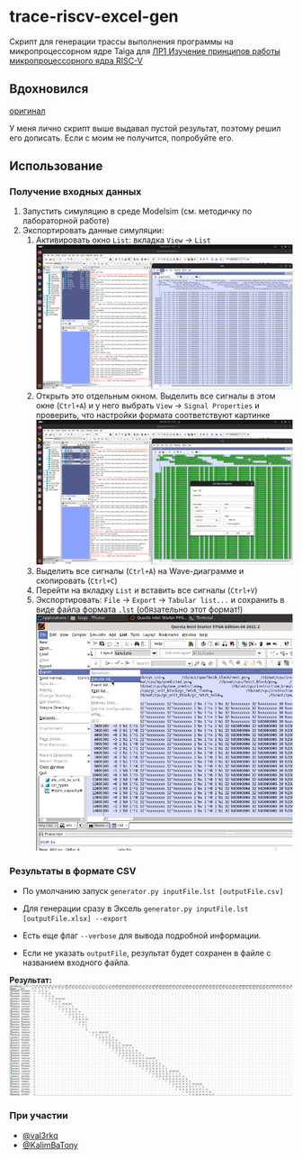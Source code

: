 # trace-riscv-excel-gen
Скрипт для генерации трассы выполнения программы на микропроцессорном ядре Taiga для [ЛР1 Изучение принципов работы микропроцессорного ядра RISC-V](https://gitlab.com/sibragimov/riscv-lab/-/blob/main/main.adoc) 

## Вдохновился
[оригинал](https://github.com/dakone22/riscv-lab-pipeline-generator/tree/master)

У меня лично скрипт выше выдавал пустой результат, поэтому решил его дописать. Если с моим не получится, попробуйте его.

## Использование

### Получение входных данных

1. Запустить симуляцию в среде Modelsim (см. методичку по лабораторной работе)
2. Экспортировать данные симуляции:
   1. Активировать окно `List`: вкладка `View` -> `List`
      ![list-tab-activate](img/step1.png)
   2. Открыть это отдельным окном. Выделить все сигналы в этом окне (`Ctrl+A`) и у него выбрать `View` -> `Signal Properties` и проверить, что настройки формата соответствуют картинке ![check-config-format](img/check-config-format.png) 
   3. Выделить все сигналы (`Ctrl+A`) на Wave-диаграмме и скопировать (`Ctrl+C`)
   4. Перейти на вкладку `List` и вставить все сигналы (`Ctrl+V`)
   5. Экспортировать: `File` -> `Export` -> `Tabular list...` и сохранить в виде файла формата `.lst` (обязательно этот формат!)
      ![export](img/export.png)

### Результаты в формате CSV

- По умолчанию запуск `generator.py inputFile.lst [outputFile.csv]`

- Для генерации сразу в Эксель `generator.py inputFile.lst [outputFile.xlsx] --export`

- Есть еще флаг `--verbose` для вывода подробной информации.

- Если не указать `outputFile`, результат будет сохранен в файле с названием входного файла.

**Результат:**
![excel-results](img/excel-results.png)

### При участии

- [@val3rkq](https://github.com/val3rkq)
- [@KalimBaTony](https://github.com/KalimBaTony)
